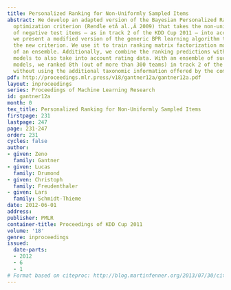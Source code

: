 ```yaml
---
title: Personalized Ranking for Non-Uniformly Sampled Items
abstract: We develop an adapted version of the Bayesian Personalized Ranking (BPR)
  optimization criterion (Rendle etÂ al.,Â 2009) that takes the non-uniform sampling
  of negative test items – as in track 2 of the KDD Cup 2011 – into account. Furthermore,
  we present a modified version of the generic BPR learning algorithm that maximizes
  the new criterion. We use it to train ranking matrix factorization models as components
  of an ensemble. Additionally, we combine the ranking predictions with rating prediction
  models to also take into account rating data. With an ensemble of such combined
  models, we ranked 8th (out of more than 300 teams) in track 2 of the KDD Cup 2011,
  without using the additional taxonomic information offered by the competition organizers.
pdf: http://proceedings.mlr.press/v18/gantner12a/gantner12a.pdf
layout: inproceedings
series: Proceedings of Machine Learning Research
id: gantner12a
month: 0
tex_title: Personalized Ranking for Non-Uniformly Sampled Items
firstpage: 231
lastpage: 247
page: 231-247
order: 231
cycles: false
author:
- given: Zeno
  family: Gantner
- given: Lucas
  family: Drumond
- given: Christoph
  family: Freudenthaler
- given: Lars
  family: Schmidt-Thieme
date: 2012-06-01
address: 
publisher: PMLR
container-title: Proceedings of KDD Cup 2011
volume: '18'
genre: inproceedings
issued:
  date-parts:
  - 2012
  - 6
  - 1
# Format based on citeproc: http://blog.martinfenner.org/2013/07/30/citeproc-yaml-for-bibliographies/
---
```

